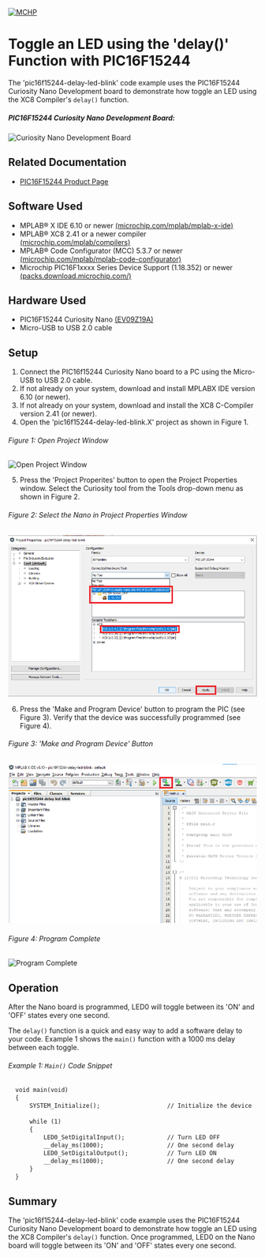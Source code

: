 <!-- Please do not change this html logo with link -->
<a href="https://www.microchip.com" rel="nofollow"><img src="images/microchip.png" alt="MCHP" width="300"/></a>

# Toggle an LED using the 'delay()' Function with PIC16F15244

The 'pic16f15244-delay-led-blink' code example uses the PIC16F15244 Curiosity Nano Development board to demonstrate how toggle an LED using the XC8 Compiler's `delay()` function.

##### PIC16F15244 Curiosity Nano Development Board:
![Curiosity Nano Development Board](images/NanoHighlights.png)

## Related Documentation
- [PIC16F15244 Product Page](https://www.microchip.com/wwwproducts/en/PIC16F15244)

## Software Used
- MPLAB® X IDE 6.10 or newer [(microchip.com/mplab/mplab-x-ide)](http://www.microchip.com/mplab/mplab-x-ide)
- MPLAB® XC8 2.41 or a newer compiler [(microchip.com/mplab/compilers)](http://www.microchip.com/mplab/compilers)
- MPLAB® Code Configurator (MCC) 5.3.7 or newer [(microchip.com/mplab/mplab-code-configurator)](https://www.microchip.com/mplab/mplab-code-configurator)
- Microchip PIC16F1xxxx Series Device Support (1.18.352) or newer [(packs.download.microchip.com/)](https://packs.download.microchip.com/)


## Hardware Used
- PIC16F15244 Curiosity Nano [(EV09Z19A)](https://www.microchip.com/Developmenttools/ProductDetails/EV09Z19A)
- Micro-USB to USB 2.0 cable

## Setup
1. Connect the PIC16f15244 Curiosity Nano board to a PC using the Micro-USB to USB 2.0 cable.
2. If not already on your system, download and install MPLABX IDE version 6.10 (or newer).
3. If not already on your system, download and install the XC8 C-Compiler version 2.41 (or newer).
4. Open the 'pic16f15244-delay-led-blink.X' project as shown in Figure 1.

###### Figure 1: Open Project Window
![Open Project Window](images/OpenProject.png)

5. Press the 'Project Properites' button to open the Project Properties window. Select the Curiosity tool from the Tools drop-down menu as shown in Figure 2.

###### Figure 2: Select the Nano in Project Properties Window
![Select Tool](images/SelectTool.png)

6. Press the 'Make and Program Device' button to program the PIC (see Figure 3). Verify that the device was successfully programmed (see Figure 4).

###### Figure 3: 'Make and Program Device' Button
![Program Device Button](images/MakeAndProgramButton.png)

###### Figure 4: Program Complete
![Program Complete](images/ProgramSuccess.png)

## Operation
After the Nano board is programmed, LED0 will toggle between its 'ON' and 'OFF' states every one second.

The `delay()` function is a quick and easy way to add a software delay to your code. Example 1 shows the `main()` function with a 1000 ms delay between each toggle.

###### Example 1: `Main()` Code Snippet

      void main(void)
      {
          SYSTEM_Initialize();                   // Initialize the device

          while (1)
          {
              LED0_SetDigitalInput();            // Turn LED OFF
              __delay_ms(1000);                  // One second delay
              LED0_SetDigitalOutput();           // Turn LED ON
              __delay_ms(1000);                  // One second delay
          }
      }


## Summary
The 'pic16f15244-delay-led-blink' code example uses the PIC16F15244 Curiosity Nano Development board to demonstrate how toggle an LED using the XC8 Compiler's `delay()` function. Once programmed, LED0 on the Nano board will toggle between its 'ON' and 'OFF' states every one second.
